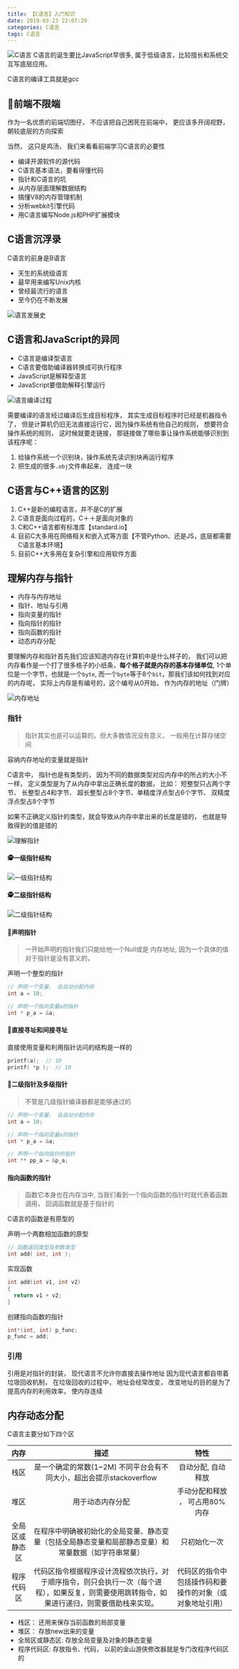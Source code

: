 ```yaml
---
title: 【C语言】入门知识
date: 2019-03-23 22:07:29
categories: C语言
tags: C语言
---
```


![C语言](http://img.nixiaolei.com/2019-04-04-22-39-41.png)
C语言的诞生要比JavaScript早很多, 属于低级语言，比较擅长和系统交互写底层应用。

C语言的编译工具就是gcc


## 🤯前端不限端
作为一名优质的前端切图仔， 不应该把自己困死在前端中， 更应该多开阔视野， 朝较底层的方向探索

当然， 这只是鸡汤， 我们来看看前端学习C语言的必要性

* 编译开源软件的源代码
* C语言基本语法，要看得懂代码
* 指针和C语言的坑
* 从内存层面理解数据结构
* 搞懂V8的内存管理机制
* 分析webkit引擎代码
* 用C语言编写Node.js和PHP扩展模块



## C语言沉浮录
C语言的前身是B语言


* 天生的系统级语言
* 最早用来编写Unix内核
* 曾经最流行的语言
* 至今仍在不断发展

![语言发展史](http://img.nixiaolei.com/2019-04-06-13-46-58.png)


## C语言和JavaScript的异同

* C语言是编译型语言
* C语言要借助编译器转换成可执行程序
* JavaScript是解释型语言
* JavaScript要借助解释引擎运行

![语言编译过程](http://img.nixiaolei.com/2019-04-06-13-58-53.png)

需要编译的语言经过编译后生成目标程序， 其实生成目标程序时已经是机器指令了， 但是计算机仍旧无法直接运行它，因为操作系统有他自己的规则， 想要符合操作系统的规则， 这时候就要走链接， 那链接做了哪些事让操作系统能够识别到该程序呢：

1. 给操作系统一个识别块，操作系统先读识别块再运行程序
2. 把生成的很多`.obj`文件串起来， 连成一块





## C语言与C++语言的区别
1. C++是新的编程语言，并不是C的扩展
2. C语言是面向过程的，C＋＋是面向对象的
3. C和C++语言都有标准库【standard.io】
4. 目前C大多用在网络相关和嵌入式等方面【不管Python、还是JS，底层都需要C语言基本环境】
5. 目前C++大多用在复杂引擎和应用软件方面




## 理解内存与指针
* 内存与内存地址
* 指针、地址与引用
* 指向变量的指针
* 指向指针的指针
* 指向函数的指针
* 动态内存分配


要理解内存和指针首先我们应该知道内存在计算机中是什么样子的， 我们可以把内存看作是一个打了很多格子的小纸条，**每个格子就是内存的基本存储单位**, 1个单位是一个字节，也就是一个`byte`, 而一个`byte`等于8个`bit`，那我们该如何找到对应的内存呢， 实际上内存是有编号的，这个编号从0开始， 作为内存的地址（门牌）

![内存地址](http://img.nixiaolei.com/2019-04-06-14-38-20.png)

### 指针
> 指针其实也是可以运算的，但大多数情况没有意义，  一般用在计算存储空间

容纳内存地址的变量就是指针

C语言中， 指针也是有类型的， 因为不同的数据类型对应内存中的所占的大小不一样， 定义类型是为了从内存中拿出正确长度的数据， 比如： 短整型只占两个字节、 长整型占4和字节、  超长整型占8个字节、单精度浮点型占6个字节、 双精度浮点型占8个字节

如果不正确定义指针的类型，就会导致从内存中拿出来的长度是错的， 也就是导致得到的值是错的


![理解指针](http://img.nixiaolei.com/2019-04-06-15-09-10.png)

#### 🕵️‍一级指针结构
![一级指针结构](http://img.nixiaolei.com/2019-04-06-15-13-36.png)





#### 🕵️‍二级指针结构
![二级指针结构](http://img.nixiaolei.com/2019-04-06-15-14-35.png)


#### 🤒声明指针
> 一开始声明的指针我们只能给他一个Null或是 内存地址, 因为一个具体的值对于指针是没有意义的，

声明一个整型的指针
```C
// 声明一个变量， 会自动分配内存
int a = 10;

// 声明一个指向变量a的指针
int * p_a = &a;
```
#### 🧐直接寻址和间接寻址
直接使用变量和利用指针访问的结构是一样的
```C
printf(a);  // 10
printf( *p );  // 10
```


#### 🤒二级指针及多级指针
> 不管是几级指针编译器都是能够通过的


```C
// 声明一个变量， 会自动分配内存
int a = 10;

// 声明一个指向变量a的指针
int * p_a = &a;

// 声明一个指向指针的指针
int ** pp_a = &p_a;
```


#### 指向函数的指针
> 函数它本身也在内存当中, 当我们看到一个指向函数的指针时就代表着函数调用， 回调函数就是基于指针的

C语言的函数是有原型的

声明一个两数相加函数的原型
```C
// 函数返回类型及参数类型
int add( int, int );
```

实现函数
```C
int add(int v1, int v2) 
{
  return v1 + v2;
}
```

创建指向函数的指针
```C
int*(int, int) p_func;
p_func = add;
```





### 引用

引用是对指针的封装， 现代语言不允许你直接去操作地址  因为现代语言都自带着垃圾回收机制， 在垃圾回收的过程中， 地址会经常改变，  改变地址的目的是为了提高内存的利用效率， 使内存连续




## 内存动态分配

C语言主要分如下四个区


内存    | 描述  | 特性 
:--------------:|:-----:|:-----:
栈区    | 是一个确定的常数(1~2M) 不同平台会有不同大小，超出会提示stackoverflow |  自动分配, 自动释放
堆区   | 用于动态内存分配 | 手动分配和释放 ， 可占用80%内存
全局区或静态区  | 在程序中明确被初始化的全局变量、静态变量（包括全局静态变量和局部静态变量）和常量数据（如字符串常量） | 只初始化一次 
程序代码区  | 代码区指令根据程序设计流程依次执行，对于顺序指令，则只会执行一次（每个进程），如果反复，则需要使用跳转指令，如果进行递归，则需要借助栈来实现。 | 代码区的指令中包括操作码和要操作的对象（或对象地址引用）




* 栈区： 还用来保存当前函数的局部变量
* 堆区： 存放new出来的变量
* 全局区或静态区: 存放全局变量及对象的静态变量
* 程序代码区:  存放指令、代码， 以前的金山游侠修改器就是专门改程序代码区的













